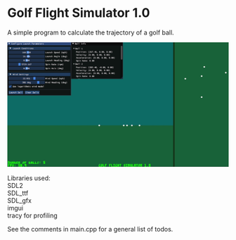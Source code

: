 # Golf Flight Simulator 1.0

A simple program to calculate the trajectory of a golf ball.

![Preview Screenshot](golf_ss1.png)

Libraries used:<br>
SDL2<br>
SDL_ttf<br>
SDL_gfx<br>
imgui<br>
tracy for profiling

See the comments in main.cpp for a general list of todos.
